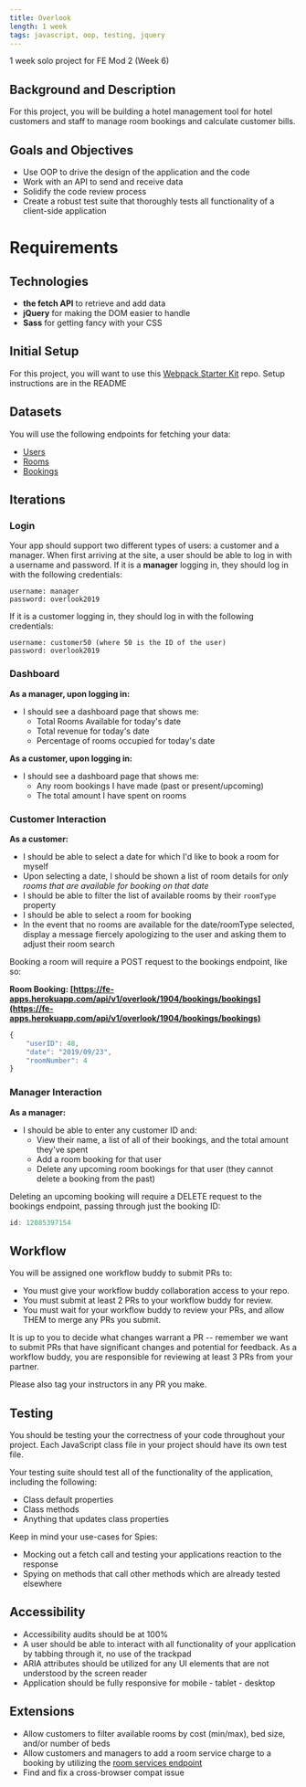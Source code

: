 ```yaml
---
title: Overlook  
length: 1 week
tags: javascript, oop, testing, jquery
---
```


1 week solo project for FE Mod 2 (Week 6)

## Background and Description

For this project, you will be building a hotel management tool for hotel customers and staff to manage room bookings and calculate customer bills.

## Goals and Objectives

- Use OOP to drive the design of the application and the code
- Work with an API to send and receive data
- Solidify the code review process
- Create a robust test suite that thoroughly tests all functionality of a client-side application

# Requirements

## Technologies

* **the fetch API** to retrieve and add data
* **jQuery** for making the DOM easier to handle
* **Sass** for getting fancy with your CSS

## Initial Setup

For this project, you will want to use this [Webpack Starter Kit](https://github.com/turingschool-examples/webpack-starter-kit) repo. Setup instructions are in the README

## Datasets

You will use the following endpoints for fetching your data:

* [Users](https://fe-apps.herokuapp.com/api/v1/overlook/1904/users/users)
* [Rooms](https://fe-apps.herokuapp.com/api/v1/overlook/1904/rooms/rooms)
* [Bookings](https://fe-apps.herokuapp.com/api/v1/overlook/1904/bookings/bookings)


## Iterations

### Login

Your app should support two different types of users: a customer and a manager. When first arriving at the site, a user should be able to log in with a username and password. If it is a **manager** logging in, they should log in with the following credentials:

```
username: manager
password: overlook2019
```

If it is a customer logging in, they should log in with the following credentials:

```
username: customer50 (where 50 is the ID of the user)
password: overlook2019
```


###   Dashboard

**As a manager, upon logging in:**

* I should see a dashboard page that shows me:
  * Total Rooms Available for today's date
  * Total revenue for today's date
  * Percentage of rooms occupied for today's date

**As a customer, upon logging in:**

* I should see a dashboard page that shows me:
  * Any room bookings I have made (past or present/upcoming)
  * The total amount I have spent on rooms

### Customer Interaction

**As a customer:**

* I should be able to select a date for which I'd like to book a room for myself
* Upon selecting a date, I should be shown a list of room details for *only rooms that are available for booking on that date*
* I should be able to filter the list of available rooms by their `roomType` property
* I should be able to select a room for booking
* In the event that no rooms are available for the date/roomType selected, display a message fiercely apologizing to the user and asking them to adjust their room search

Booking a room will require a POST request to the bookings endpoint, like so:

**Room Booking: [https://fe-apps.herokuapp.com/api/v1/overlook/1904/bookings/bookings](https://fe-apps.herokuapp.com/api/v1/overlook/1904/bookings/bookings)**

```js
{
    "userID": 48,
    "date": "2019/09/23",
    "roomNumber": 4
}
```


### Manager Interaction

**As a manager:**

* I should be able to enter any customer ID and:
  * View their name, a list of all of their bookings, and the total amount they've spent
  * Add a room booking for that user
  * Delete any upcoming room bookings for that user (they cannot delete a booking from the past)

Deleting an upcoming booking will require a DELETE request to the bookings endpoint, passing through just the booking ID:

```js
id: 12085397154
```

## Workflow

You will be assigned one workflow buddy to submit PRs to:

* You must give your workflow buddy collaboration access to your repo.
* You must submit at least 2 PRs to your workflow buddy for review.
* You must wait for your workflow buddy to review your PRs, and allow THEM to merge any PRs you submit.

It is up to you to decide what changes warrant a PR -- remember we want to submit PRs that have significant changes and potential for feedback. As a workflow buddy, you are responsible for reviewing at least 3 PRs from your partner.

Please also tag your instructors in any PR you make.


## Testing

You should be testing your the correctness of your code throughout your project. Each JavaScript class file in your project should have its own test file.

Your testing suite should test all of the functionality of the application, including the following:

* Class default properties
* Class methods
* Anything that updates class properties

Keep in mind your use-cases for Spies:

* Mocking out a fetch call and testing your applications reaction to the response
* Spying on methods that call other methods which are already tested elsewhere


## Accessibility

* Accessibility audits should be at 100%
* A user should be able to interact with all functionality of your application by tabbing through it, no use of the trackpad
* ARIA attributes should be utilized for any UI elements that are not understood by the screen reader
* Application should be fully responsive for mobile - tablet - desktop


## Extensions

* Allow customers to filter available rooms by cost (min/max), bed size, and/or number of beds
* Allow customers and managers to add a room service charge to a booking by utilizing the [room services endpoint](https://fe-apps.herokuapp.com/api/v1/overlook/1904/room-services/roomServices)
* Find and fix a cross-browser compat issue